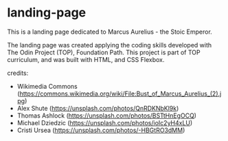 # landing-page

This is a landing page dedicated to Marcus Aurelius - the Stoic Emperor.

The landing page was created applying the coding skills developed with The Odin Project (TOP), Foundation Path. This project is part of TOP curriculum, and was built with HTML, and CSS Flexbox.

credits:
- Wikimedia Commons (https://commons.wikimedia.org/wiki/File:Bust_of_Marcus_Aurelius_(2).jpg)
- Alex Shute (https://unsplash.com/photos/QnRDKNbKl9k)
- Thomas Ashlock (https://unsplash.com/photos/BSTtHnEgOCQ)
- Michael Dziedzic (https://unsplash.com/photos/ioIc2yH4xLU)
- Cristi Ursea (https://unsplash.com/photos/-HBGtRO3dMM)